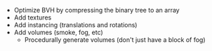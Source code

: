 - Optimize BVH by compressing the binary tree to an array
- Add textures
- Add instancing (translations and rotations)
- Add volumes (smoke, fog, etc)
    - Procedurally generate volumes (don't just have a block of fog)
